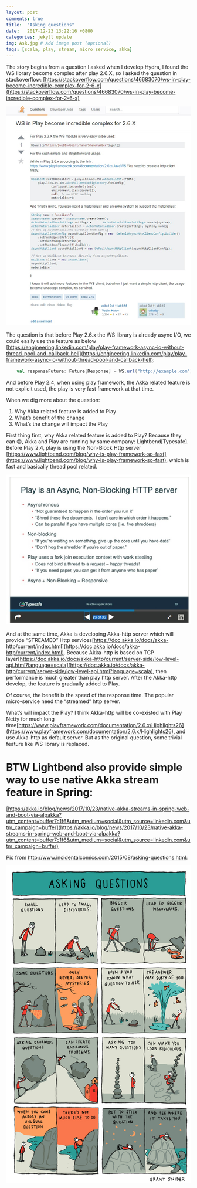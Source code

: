 ```yaml
---
layout: post
comments: true
title:  "Asking questions"
date:   2017-12-23 13:22:16 +0800
categories: jekyll update
img: Ask.jpg # Add image post (optional)
tags: [scala, play, stream, micro service, akka]
---
```


The story begins from a question I asked when I develop Hydra, I found the WS library become complex after play 2.6.X, so I asked the question in stackoverflow:
[https://stackoverflow.com/questions/46683070/ws-in-play-become-incredible-complex-for-2-6-x](https://stackoverflow.com/questions/46683070/ws-in-play-become-incredible-complex-for-2-6-x)




![questions](/media/AskQuestion/ask1.jpg)


The question is that before Play 2.6.x the WS library is already async I/O, we could easily use the feature as below [https://engineering.linkedin.com/play/play-framework-async-io-without-thread-pool-and-callback-hell](https://engineering.linkedin.com/play/play-framework-async-io-without-thread-pool-and-callback-hell): 

```scala
    val responseFuture: Future[Response] = WS.url("http://example.com").get()
```


And before Play 2.4, when using play framework, the Akka related feature is not explicit used, the play is very fast framework at that time. 

When we dig more about the question: 

 1.  Why Akka related feature is added to Play
 2.  What’s benefit of the change
 3.  What’s the change will impact the Play

First thing first, why Akka related feature is added to Play? Because they can 😊, Akka and Play are running by same company: Lightbend[Typesafe]. Before Play 2.4, play is using the Non-Block Http server [https://www.lightbend.com/blog/why-is-play-framework-so-fast](https://www.lightbend.com/blog/why-is-play-framework-so-fast), which is fast and basically thread pool related.

![playserver](/media/AskQuestion/playserver.jpg)

And at the same time, Akka is developing Akka-http server which will provide “STREAMED” Http services[https://doc.akka.io/docs/akka-http/current/index.html](https://doc.akka.io/docs/akka-http/current/index.html). Because Akka-http is based on TCP layer[https://doc.akka.io/docs/akka-http/current/server-side/low-level-api.html?language=scala](https://doc.akka.io/docs/akka-http/current/server-side/low-level-api.html?language=scala), then performance is much greater than play http server. After the Akka-http develop, the feature is gradually added to Play.

Of course, the benefit is the speed of the response time. The popular micro-service need the “streamed” http server.  

What’s will impact the Play? I think Akka-http will be co-existed with Play Netty for much long time[https://www.playframework.com/documentation/2.6.x/Highlights26](https://www.playframework.com/documentation/2.6.x/Highlights26), and use Akka-http as default server. But as the original question, some trivial feature like WS library is replaced.


# BTW Lightbend also provide simple way to use native Akka stream feature in Spring:
[https://akka.io/blog/news/2017/10/23/native-akka-streams-in-spring-web-and-boot-via-alpakka?utm_content=buffer7c1f6&utm_medium=social&utm_source=linkedin.com&utm_campaign=buffer](https://akka.io/blog/news/2017/10/23/native-akka-streams-in-spring-web-and-boot-via-alpakka?utm_content=buffer7c1f6&utm_medium=social&utm_source=linkedin.com&utm_campaign=buffer)


Pic from http://www.incidentalcomics.com/2015/08/asking-questions.html:

![askquestion](/media/AskQuestion/AskPic.jpg)

[jekyll-docs]: https://jekyllrb.com/docs/home
[jekyll-gh]:   https://github.com/jekyll/jekyll
[jekyll-talk]: https://talk.jekyllrb.com/
